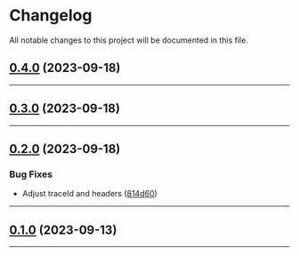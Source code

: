 <!--- BEGIN HEADER -->
# Changelog

All notable changes to this project will be documented in this file.
<!--- END HEADER -->

## [0.4.0](https://github.com/mateusmacedo/chapa-php-infrastructure/compare/v0.3.0...v0.4.0) (2023-09-18)


---

## [0.3.0](https://github.com/mateusmacedo/chapa-php-infrastructure/compare/v0.2.0...v0.3.0) (2023-09-18)


---

## [0.2.0](https://github.com/mateusmacedo/chapa-php-infrastructure/compare/v0.1.0...v0.2.0) (2023-09-18)

### Bug Fixes

* Adjust traceId and headers ([814d60](https://github.com/mateusmacedo/chapa-php-infrastructure/commit/814d60ddcdf6f031f6f98eb5c30cb8219414824d))


---

## [0.1.0](https://github.com/mateusmacedo/chapa-php-infrastructure/compare/0.0.0...v0.1.0) (2023-09-13)


---


